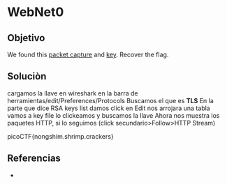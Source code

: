 # WebNet0
## Objetivo
We found this [packet capture](https://jupiter.challenges.picoctf.org/static/0c84d3636dd088d9fe4efd5d0d869a06/capture.pcap) and [key](https://jupiter.challenges.picoctf.org/static/0c84d3636dd088d9fe4efd5d0d869a06/picopico.key). Recover the flag.

## Soluciòn
cargamos la llave en wireshark
en la barra de herramientas/edit/Preferences/Protocols
Buscamos el que es **TLS**
En la parte que dice RSA keys list damos click en Edit
nos arrojara una tabla vamos a key file lo clickeamos y buscamos la llave 
Ahora nos muestra los paquetes HTTP, si lo seguimos (click secundario>Follow>HTTP Stream)

picoCTF{nongshim.shrimp.crackers}



## Referencias
- []()